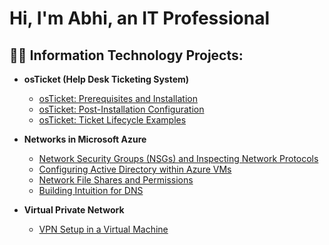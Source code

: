 # Hi, I'm Abhi, an IT Professional
<h2>👨‍💻 Information Technology Projects:</h2>

 - <b>osTicket (Help Desk Ticketing System)</b>
   - [osTicket: Prerequisites and Installation](https://github.com/abhi6267/osticket-prereqs)
   - [osTicket: Post-Installation Configuration](https://github.com/abhi6267/post-install-config)
   - [osTicket: Ticket Lifecycle Examples](https://github.com/abhi6267/ticket-lifecycle)
    
- <b>Networks in Microsoft Azure</b>
  - [Network Security Groups (NSGs) and Inspecting Network Protocols](https://github.com/abhi6267/azure-network-protocols)
  - [Configuring Active Directory within Azure VMs](https://github.com/abhi6267/configure-ad)
  - [Network File Shares and Permissions](https://github.com/abhi6267/Network-File-Shares-and-Permissions)
  - [Building Intuition for DNS](https://github.com/abhi6267/Building-Intuition-for-DNS)
 
- <b>Virtual Private Network</b>
  - [VPN Setup in a Virtual Machine ](https://github.com/abhi6267/Setting-UP-A-VPN)

